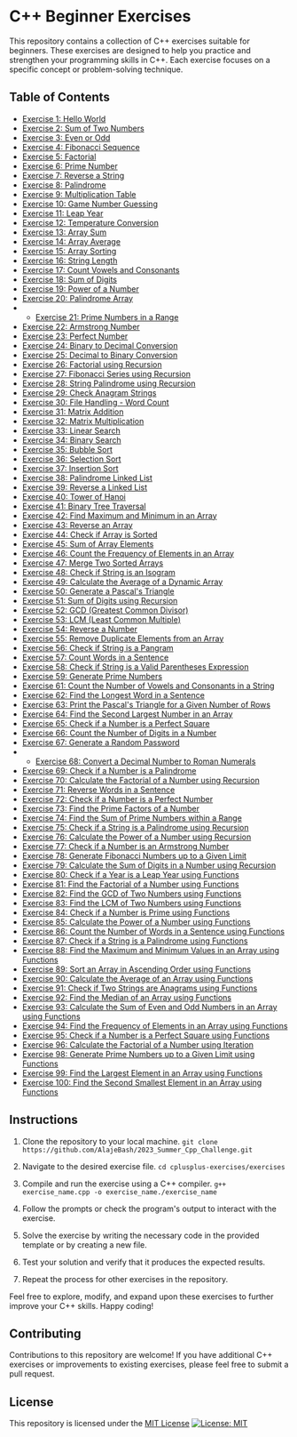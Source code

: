 # C++ Beginner Exercises

This repository contains a collection of C++ exercises suitable for beginners. These exercises are designed to help you practice and strengthen your programming skills in C++. Each exercise focuses on a specific concept or problem-solving technique.

## Table of Contents
- [Exercise 1: Hello World](Exercise1.cpp)
- [Exercise 2: Sum of Two Numbers](Exercise2.cpp)
- [Exercise 3: Even or Odd](Exercise3.cpp)
- [Exercise 4: Fibonacci Sequence](Exercise4.cpp)
- [Exercise 5: Factorial](Exercise5.cpp)
- [Exercise 6: Prime Number](Exercise6.cpp)
- [Exercise 7: Reverse a String](Exercise7.cpp)
- [Exercise 8: Palindrome](Exercise8.cpp)
- [Exercise 9: Multiplication Table](Exercise9.cpp)
- [Exercise 10: Game Number Guessing](Exercise10.cpp)
- [Exercise 11: Leap Year](Exercise11.cpp)
- [Exercise 12: Temperature Conversion](Exercise12.cpp)
- [Exercise 13: Array Sum](Exercise13.cpp)
- [Exercise 14: Array Average](Exercise14.cpp)
- [Exercise 15: Array Sorting](Exercise15.cpp)
- [Exercise 16: String Length](Exercise16.cpp)
- [Exercise 17: Count Vowels and Consonants](Exercise17.cpp)
- [Exercise 18: Sum of Digits](Exercise18.cpp)
- [Exercise 19: Power of a Number](Exercise19.cpp)
- [Exercise 20: Palindrome Array](Exercise20.cpp)
- - [Exercise 21: Prime Numbers in a Range](Exercise21.cpp)
- [Exercise 22: Armstrong Number](Exercise22.cpp)
- [Exercise 23: Perfect Number](Exercise23.cpp)
- [Exercise 24: Binary to Decimal Conversion](Exercise24.cpp)
- [Exercise 25: Decimal to Binary Conversion](Exercise25.cpp)
- [Exercise 26: Factorial using Recursion](Exercise26.cpp)
- [Exercise 27: Fibonacci Series using Recursion](Exercise27.cpp)
- [Exercise 28: String Palindrome using Recursion](Exercise28.cpp)
- [Exercise 29: Check Anagram Strings](Exercise29.cpp)
- [Exercise 30: File Handling - Word Count](Exercise30.cpp)
- [Exercise 31: Matrix Addition](Exercise31.cpp)
- [Exercise 32: Matrix Multiplication](Exercise32.cpp)
- [Exercise 33: Linear Search](Exercise33.cpp)
- [Exercise 34: Binary Search](Exercise34.cpp)
- [Exercise 35: Bubble Sort](Exercise35.cpp)
- [Exercise 36: Selection Sort](Exercise36.cpp)
- [Exercise 37: Insertion Sort](Exercise37.cpp)
- [Exercise 38: Palindrome Linked List](Exercise38.cpp)
- [Exercise 39: Reverse a Linked List](Exercise39.cpp)
- [Exercise 40: Tower of Hanoi](Exercise40.cpp)
- [Exercise 41: Binary Tree Traversal](Exercise41.cpp)
- [Exercise 42: Find Maximum and Minimum in an Array](Exercise42.cpp)
- [Exercise 43: Reverse an Array](Exercise43.cpp)
- [Exercise 44: Check if Array is Sorted](Exercise44.cpp)
- [Exercise 45: Sum of Array Elements](Exercise45.cpp)
- [Exercise 46: Count the Frequency of Elements in an Array](Exercise46.cpp)
- [Exercise 47: Merge Two Sorted Arrays](Exercise47.cpp)
- [Exercise 48: Check if String is an Isogram](Exercise48.cpp)
- [Exercise 49: Calculate the Average of a Dynamic Array](Exercise49.cpp)
- [Exercise 50: Generate a Pascal's Triangle](Exercise50.cpp)
- [Exercise 51: Sum of Digits using Recursion](Exercise51.cpp)
- [Exercise 52: GCD (Greatest Common Divisor)](Exercise52.cpp)
- [Exercise 53: LCM (Least Common Multiple)](Exercise53.cpp)
- [Exercise 54: Reverse a Number](Exercise54.cpp)
- [Exercise 55: Remove Duplicate Elements from an Array](Exercise55.cpp)
- [Exercise 56: Check if String is a Pangram](Exercise56.cpp)
- [Exercise 57: Count Words in a Sentence](Exercise57.cpp)
- [Exercise 58: Check if String is a Valid Parentheses Expression](Exercise58.cpp)
- [Exercise 59: Generate Prime Numbers](Exercise59.cpp)
- [Exercise 61: Count the Number of Vowels and Consonants in a String](Exercise61.cpp)
- [Exercise 62: Find the Longest Word in a Sentence](Exercise62.cpp)
- [Exercise 63: Print the Pascal's Triangle for a Given Number of Rows](Exercise63.cpp)
- [Exercise 64: Find the Second Largest Number in an Array](Exercise64.cpp)
- [Exercise 65: Check if a Number is a Perfect Square](Exercise65.cpp)
- [Exercise 66: Count the Number of Digits in a Number](Exercise66.cpp)
- [Exercise 67: Generate a Random Password](Exercise67.cpp)
- - [Exercise 68: Convert a Decimal Number to Roman Numerals](Exercise68.cpp)
- [Exercise 69: Check if a Number is a Palindrome](Exercise69.cpp)
- [Exercise 70: Calculate the Factorial of a Number using Recursion](Exercise70.cpp)
- [Exercise 71: Reverse Words in a Sentence](Exercise71.cpp)
- [Exercise 72: Check if a Number is a Perfect Number](Exercise72.cpp)
- [Exercise 73: Find the Prime Factors of a Number](Exercise73.cpp)
- [Exercise 74: Find the Sum of Prime Numbers within a Range](Exercise74.cpp)
- [Exercise 75: Check if a String is a Palindrome using Recursion](Exercise75.cpp)
- [Exercise 76: Calculate the Power of a Number using Recursion](Exercise76.cpp)
- [Exercise 77: Check if a Number is an Armstrong Number](Exercise77.cpp)
- [Exercise 78: Generate Fibonacci Numbers up to a Given Limit](Exercise78.cpp)
- [Exercise 79: Calculate the Sum of Digits in a Number using Recursion](Exercise79.cpp)
- [Exercise 80: Check if a Year is a Leap Year using Functions](Exercise80.cpp)
- [Exercise 81: Find the Factorial of a Number using Functions](Exercise81.cpp)
- [Exercise 82: Find the GCD of Two Numbers using Functions](Exercise82.cpp)
- [Exercise 83: Find the LCM of Two Numbers using Functions](Exercise83.cpp)
- [Exercise 84: Check if a Number is Prime using Functions](Exercise84.cpp)
- [Exercise 85: Calculate the Power of a Number using Functions](Exercise85.cpp)
- [Exercise 86: Count the Number of Words in a Sentence using Functions](Exercise86.cpp)
- [Exercise 87: Check if a String is a Palindrome using Functions](Exercise87.cpp)
- [Exercise 88: Find the Maximum and Minimum Values in an Array using Functions](Exercise88.cpp)
- [Exercise 89: Sort an Array in Ascending Order using Functions](Exercise89.cpp)
- [Exercise 90: Calculate the Average of an Array using Functions](Exercise90.cpp)
- [Exercise 91: Check if Two Strings are Anagrams using Functions](Exercise91.cpp)
- [Exercise 92: Find the Median of an Array using Functions](Exercise92.cpp)
- [Exercise 93: Calculate the Sum of Even and Odd Numbers in an Array using Functions](Exercise93.cpp)
- [Exercise 94: Find the Frequency of Elements in an Array using Functions](Exercise94.cpp)
- [Exercise 95: Check if a Number is a Perfect Square using Functions](Exercise95.cpp)
- [Exercise 96: Calculate the Factorial of a Number using Iteration](Exercise96.cpp)
- [Exercise 98: Generate Prime Numbers up to a Given Limit using Functions](Exercise98.cpp)
- [Exercise 99: Find the Largest Element in an Array using Functions](Exercise99.cpp)
- [Exercise 100: Find the Second Smallest Element in an Array using Functions](Exercise100.cpp)



## Instructions

1. Clone the repository to your local machine.
   `git clone https://github.com/AlajeBash/2023_Summer_Cpp_Challenge.git`
   
2. Navigate to the desired exercise file.
   `cd cplusplus-exercises/exercises`
3. Compile and run the exercise using a C++ compiler.
   `g++ exercise_name.cpp -o exercise_name./exercise_name`
4. Follow the prompts or check the program's output to interact with the exercise.
5. Solve the exercise by writing the necessary code in the provided template or by creating a new file.
6. Test your solution and verify that it produces the expected results.
7. Repeat the process for other exercises in the repository.

Feel free to explore, modify, and expand upon these exercises to further improve your C++ skills. Happy coding!

## Contributing
Contributions to this repository are welcome! If you have additional C++ exercises or improvements to existing exercises, please feel free to submit a pull request.

## License
This repository is licensed under the [MIT License](https://opensource.org/licenses/MIT) 
[![License: MIT](https://img.shields.io/badge/License-MIT-yellow.svg)](https://opensource.org/licenses/MIT)
